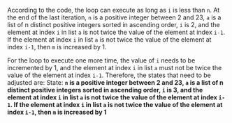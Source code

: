 According to the code, the loop can execute as long as `i` is less than `n`. At the end of the last iteration, `n` is a positive integer between 2 and 23, `a` is a list of n distinct positive integers sorted in ascending order, `i` is 2, and the element at index `i` in list `a` is not twice the value of the element at index `i-1`. If the element at index `i` in list `a` is not twice the value of the element at index `i-1`, then `m` is increased by 1.

For the loop to execute one more time, the value of `i` needs to be incremented by 1, and the element at index `i` in list `a` must not be twice the value of the element at index `i-1`. Therefore, the states that need to be adjusted are:
State: **`n` is a positive integer between 2 and 23, `a` is a list of n distinct positive integers sorted in ascending order, `i` is 3, and the element at index `i` in list `a` is not twice the value of the element at index `i-1`. If the element at index `i` in list `a` is not twice the value of the element at index `i-1`, then `m` is increased by 1**